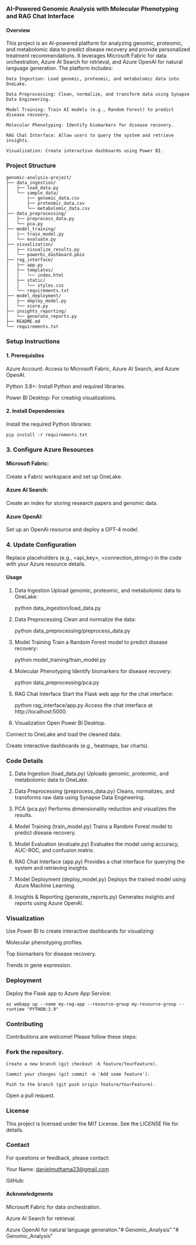 ### AI-Powered Genomic Analysis with Molecular Phenotyping and RAG Chat Interface
#### Overview
This project is an AI-powered platform for analyzing genomic, proteomic, and metabolomic data to predict disease recovery and provide personalized treatment recommendations. It leverages Microsoft Fabric for data orchestration, Azure AI Search for retrieval, and Azure OpenAI for natural language generation. The platform includes:

	Data Ingestion: Load genomic, proteomic, and metabolomic data into OneLake.

	Data Preprocessing: Clean, normalize, and transform data using Synapse Data Engineering.

	Model Training: Train AI models (e.g., Random Forest) to predict disease recovery.

	Molecular Phenotyping: Identify biomarkers for disease recovery.

	RAG Chat Interface: Allow users to query the system and retrieve insights.

	Visualization: Create interactive dashboards using Power BI.

### Project Structure

	genomic-analysis-project/
	├── data_ingestion/
	│   ├── load_data.py
	│   └── sample_data/
	│       ├── genomic_data.csv
	│       ├── proteomic_data.csv
	│       └── metabolomic_data.csv
	├── data_preprocessing/
	│   ├── preprocess_data.py
	│   └── pca.py
	├── model_training/
	│   ├── train_model.py
	│   └── evaluate.py
	├── visualization/
	│   ├── visualize_results.py
	│   └── powerbi_dashboard.pbix
	├── rag_interface/
	│   ├── app.py
	│   ├── templates/
	│   │   └── index.html
	│   ├── static/
	│   │   └── styles.css
	│   └── requirements.txt
	├── model_deployment/
	│   ├── deploy_model.py
	│   └── score.py
	├── insights_reporting/
	│   └── generate_reports.py
	├── README.md
	└── requirements.txt

### Setup Instructions

#### 1. Prerequisites
Azure Account: Access to Microsoft Fabric, Azure AI Search, and Azure OpenAI.

Python 3.8+: Install Python and required libraries.

Power BI Desktop: For creating visualizations.

#### 2. Install Dependencies
Install the required Python libraries:

	pip install -r requirements.txt

### 3. Configure Azure Resources
#### Microsoft Fabric:

Create a Fabric workspace and set up OneLake.

#### Azure AI Search:

Create an index for storing research papers and genomic data.

#### Azure OpenAI:

Set up an OpenAI resource and deploy a GPT-4 model.

### 4. Update Configuration
Replace placeholders (e.g., <api_key>, <connection_string>) in the code with your Azure resource details.

#### Usage
1. Data Ingestion
Upload genomic, proteomic, and metabolomic data to OneLake:

	python data_ingestion/load_data.py

2. Data Preprocessing
Clean and normalize the data:

	python data_preprocessing/preprocess_data.py

3. Model Training
Train a Random Forest model to predict disease recovery:

	python model_training/train_model.py

4. Molecular Phenotyping
Identify biomarkers for disease recovery:

	python data_preprocessing/pca.py

5. RAG Chat Interface
Start the Flask web app for the chat interface:

	python rag_interface/app.py
Access the chat interface at http://localhost:5000.

6. Visualization
Open Power BI Desktop.

Connect to OneLake and load the cleaned data.

Create interactive dashboards (e.g., heatmaps, bar charts).

### Code Details
1. Data Ingestion (load_data.py)
Uploads genomic, proteomic, and metabolomic data to OneLake.

2. Data Preprocessing (preprocess_data.py)
Cleans, normalizes, and transforms raw data using Synapse Data Engineering.

3. PCA (pca.py)
Performs dimensionality reduction and visualizes the results.

4. Model Training (train_model.py)
Trains a Random Forest model to predict disease recovery.

5. Model Evaluation (evaluate.py)
Evaluates the model using accuracy, AUC-ROC, and confusion matrix.

6. RAG Chat Interface (app.py)
Provides a chat interface for querying the system and retrieving insights.

7. Model Deployment (deploy_model.py)
Deploys the trained model using Azure Machine Learning.

8. Insights & Reporting (generate_reports.py)
Generates insights and reports using Azure OpenAI.

### Visualization
Use Power BI to create interactive dashboards for visualizing:

Molecular phenotyping profiles.

Top biomarkers for disease recovery.

Trends in gene expression.

### Deployment
Deploy the Flask app to Azure App Service:

	az webapp up --name my-rag-app --resource-group my-resource-group --runtime "PYTHON:3.9"

### Contributing
Contributions are welcome! Please follow these steps:

### Fork the repository.

	Create a new branch (git checkout -b feature/YourFeature).

	Commit your changes (git commit -m 'Add some feature').

	Push to the branch (git push origin feature/YourFeature).

Open a pull request.

### License
This project is licensed under the MIT License. See the LICENSE file for details.

### Contact
For questions or feedback, please contact:

Your Name: danielmuthama23@gmail.com

GitHub: 

#### Acknowledgments
Microsoft Fabric for data orchestration.

Azure AI Search for retrieval.

Azure OpenAI for natural language generation."# Genomic_Analysis" 
"# Genomic_Analysis" 
